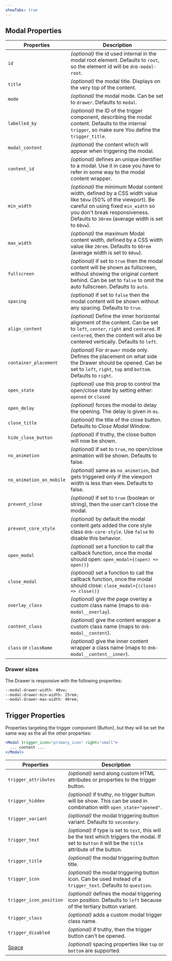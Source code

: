 ```yaml
---
showTabs: true
---
```


## Modal Properties

| Properties               | Description                                                                                                                                                                                                                                  |
| ------------------------ | -------------------------------------------------------------------------------------------------------------------------------------------------------------------------------------------------------------------------------------------- |
| `id`                     | _(optional)_ the id used internal in the modal root element. Defaults to `root`, so the element id will be `dnb-modal-root`.                                                                                                                 |
| `title`                  | _(optional)_ the modal title. Displays on the very top of the content.                                                                                                                                                                       |
| `mode`                   | _(optional)_ the modal mode. Can be set to `drawer`. Defaults to `modal`.                                                                                                                                                                    |
| `labelled_by`            | _(optional)_ the ID of the trigger component, describing the modal content. Defaults to the internal `trigger`, so make sure You define the `trigger_title`.                                                                                 |
| `modal_content`          | _(optional)_ the content which will appear when triggering the modal.                                                                                                                                                                        |
| `content_id`             | _(optional)_ defines an unique identifier to a modal. Use it in case you have to refer in some way to the modal content wrapper.                                                                                                             |
| `min_width`              | _(optional)_ the minimum Modal content width, defined by a CSS width value like `50vw` (50% of the viewport). Be careful on using fixed `min_width` so you don't break responsiveness. Defaults to `30rem` (average width is set to `60vw`). |
| `max_width`              | _(optional)_ the maximum Modal content width, defined by a CSS width value like `20rem`. Defaults to `60rem` (average width is set to `60vw`).                                                                                               |
| `fullscreen`             | _(optional)_ if set to `true` then the modal content will be shown as fullscreen, without showing the original content behind. Can be set to `false` to omit the auto fullscreen. Defaults to `auto`.                                        |
| `spacing`                | _(optional)_ if set to `false` then the modal content will be shown without any spacing. Defaults to `true`.                                                                                                                                 |
| `align_content`          | _(optional)_ Define the inner horizontal alignment of the content. Can be set to `left`, `center`, `right` and `centered`. If `centered`, then the content will also be centered vertically. Defaults to `left`.                             |
| `container_placement`    | _(optional)_ For `drawer` mode only. Defines the placement on what side the Drawer should be opened. Can be set to `left`, `right`, `top` and `bottom`. Defaults to `right`.                                                                 |
| `open_state`             | _(optional)_ use this prop to control the open/close state by setting either: `opened` or `closed`                                                                                                                                           |
| `open_delay`             | _(optional)_ forces the modal to delay the opening. The delay is given in `ms`.                                                                                                                                                              |
| `close_title`            | _(optional)_ the title of the close button. Defaults to _Close Modal Window_.                                                                                                                                                                |
| `hide_close_button`      | _(optional)_ if truthy, the close button will now be shown.                                                                                                                                                                                  |
| `no_animation`           | _(optional)_ if set to `true`, no open/close animation will be shown. Defaults to false.                                                                                                                                                     |
| `no_animation_on_mobile` | _(optional)_ same as `no_animation`, but gets triggered only if the viewport width is less than `40em`. Defaults to false.                                                                                                                   |
| `prevent_close`          | _(optional)_ if set to `true` (boolean or string), then the user can't close the modal.                                                                                                                                                      |
| `prevent_core_style`     | _(optional)_ by default the modal content gets added the core style class `dnb-core-style`. Use `false` to disable this behavior.                                                                                                            |
| `open_modal`             | _(optional)_ set a function to call the callback function, once the modal should open: `open_modal={(open) => open()}`                                                                                                                       |
| `close_modal`            | _(optional)_ set a function to call the callback function, once the modal should close: `close_modal={(close) => close()}`                                                                                                                   |
| `overlay_class`          | _(optional)_ give the page overlay a custom class name (maps to `dnb-modal__overlay`).                                                                                                                                                       |
| `content_class`          | _(optional)_ give the content wrapper a custom class name (maps to `dnb-modal__content`).                                                                                                                                                    |
| `class` or `className`   | _(optional)_ give the inner content wrapper a class name (maps to `dnb-modal__content__inner`).                                                                                                                                              |

### Drawer sizes

The Drawer is responsive with the following properties:

```css
--modal-drawer-width: 40vw;
--modal-drawer-min-width: 25rem;
--modal-drawer-max-width: 40rem;
```

## Trigger Properties

Properties targeting the trigger component (Button), but they will be set the same way as the all the other properties:

```jsx
<Modal trigger_icon="primary_icon" right="small">
  ... content ...
</Modal>
```

| Properties                                  | Description                                                                                                                                               |
| ------------------------------------------- | --------------------------------------------------------------------------------------------------------------------------------------------------------- |
| `trigger_attributes`                        | _(optional)_ send along custom HTML attributes or properties to the trigger button.                                                                       |
| `trigger_hidden`                            | _(optional)_ if truthy, no trigger button will be show. This can be used in combination with `open_state="opened"`.                                       |
| `trigger_variant`                           | _(optional)_ the modal triggering button variant. Defaults to `secondary`.                                                                                |
| `trigger_text`                              | _(optional)_ if type is set to `text`, this will be the text which triggers the modal. If set to `button` it will be the `title` attribute of the button. |
| `trigger_title`                             | _(optional)_ the modal triggering button title.                                                                                                           |
| `trigger_icon`                              | _(optional)_ the modal triggering button icon. Can be used instead of a `trigger_text`. Defaults to `question`.                                           |
| `trigger_icon_position`                     | _(optional)_ defines the modal triggering icon position. Defaults to `left` because of the tertiary button variant.                                       |
| `trigger_class`                             | _(optional)_ adds a custom modal trigger class name.                                                                                                      |
| `trigger_disabled`                          | _(optional)_ if truthy, then the trigger button can't be opened.                                                                                          |
| [Space](/uilib/components/space/properties) | _(optional)_ spacing properties like `top` or `bottom` are supported.                                                                                     |
